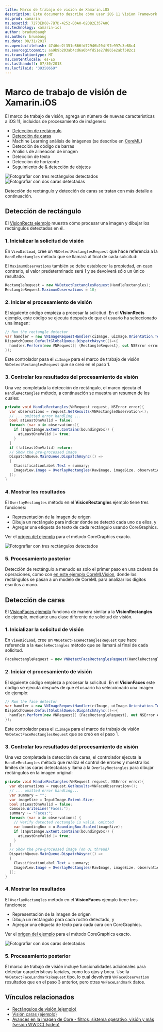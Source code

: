```yaml
---
title: Marco de trabajo de visión de Xamarin.iOS
description: Este documento describe cómo usar iOS 11 Vision Framework en Xamarin.iOS. En concreto, describe la detección de rectángulo y detección de caras.
ms.prod: xamarin
ms.assetid: 7273ED68-7B7D-4252-B3A0-02DB2E357A8C
ms.technology: xamarin-ios
author: bradumbaugh
ms.author: brumbaug
ms.date: 08/31/2017
ms.openlocfilehash: 4746de2f351e866fd72946b204f97e997c3e88c4
ms.sourcegitcommit: aa9b9b203ab4cd6a6b4fd51e27d865e2abf582c1
ms.translationtype: MT
ms.contentlocale: es-ES
ms.lasthandoff: 07/30/2018
ms.locfileid: "39350669"
---
```

# <a name="vision-framework-in-xamarinios"></a>Marco de trabajo de visión de Xamarin.iOS

El marco de trabajo de visión, agrega un número de nuevas características a iOS 11, incluidos de procesamiento de imágenes:

- [Detección de rectángulo](#rectangles)
- [Detección de caras](#faces)
- Machine Learning análisis de imágenes (se describe en [CoreML](~/ios/platform/introduction-to-ios11/coreml.md))
- Detección de código de barras
- Análisis de alineación de imagen
- Detección de texto
- Detección de horizonte
- Seguimiento de & detección de objetos

![Fotografiar con tres rectángulos detectados](vision-images/found-rectangles-tiny.png) ![Fotografiar con dos caras detectadas](vision-images/xamarin-home-faces-tiny.png)

Detección de rectángulo y detección de caras se tratan con más detalle a continuación.

<a name="rectangles" />

## <a name="rectangle-detection"></a>Detección de rectángulo

El [VisionRects ejemplo](https://developer.xamarin.com/samples/monotouch/ios11/VisionRectangles/) muestra cómo procesar una imagen y dibujar los rectángulos detectados en él.

### <a name="1-initialize-the-vision-request"></a>1. Inicializar la solicitud de visión

En `ViewDidLoad`, cree un `VNDetectRectanglesRequest` que hace referencia a la `HandleRectangles` método que se llamará al final de cada solicitud:

El `MaximumObservations` también se debe establecer la propiedad, en caso contrario, el valor predeterminado será 1 y se devolverá sólo un único resultado.

```csharp
RectangleRequest = new VNDetectRectanglesRequest(HandleRectangles);
RectangleRequest.MaximumObservations = 10;
```

### <a name="2-start-the-vision-processing"></a>2. Iniciar el procesamiento de visión

El siguiente código empieza a procesar la solicitud. En el **VisionRects** ejemplo, este código se ejecuta después de que el usuario ha seleccionado una imagen:

```csharp
// Run the rectangle detector
var handler = new VNImageRequestHandler(ciImage, uiImage.Orientation.ToCGImagePropertyOrientation(), new VNImageOptions());
DispatchQueue.DefaultGlobalQueue.DispatchAsync(()=>{
  handler.Perform(new VNRequest[] {RectangleRequest}, out NSError error);
});
```

Este controlador pasa el `ciImage` para el marco de trabajo de visión `VNDetectRectanglesRequest` que se creó en el paso 1.

### <a name="3-handle-the-results-of-vision-processing"></a>3. Controlar los resultados del procesamiento de visión

Una vez completada la detección de rectángulo, el marco ejecuta el `HandleRectangles` método, a continuación se muestra un resumen de los cuales:

```csharp
private void HandleRectangles(VNRequest request, NSError error){
  var observations = request.GetResults<VNRectangleObservation>();
  // ... omitted error handling ...
  bool atLeastOneValid = false;
  foreach (var o in observations){
    if (InputImage.Extent.Contains(boundingBox)) {
      atLeastOneValid |= true;
    }
  }
  if (!atLeastOneValid) return;
  // Show the pre-processed image
  DispatchQueue.MainQueue.DispatchAsync(() =>
  {
    ClassificationLabel.Text = summary;
    ImageView.Image = OverlayRectangles(RawImage, imageSize, observations);
  });
}
```

### <a name="4-display-the-results"></a>4. Mostrar los resultados

El `OverlayRectangles` método en el **VisionRectangles** ejemplo tiene tres funciones:

- Representación de la imagen de origen
- Dibuja un rectángulo para indicar donde se detectó cada uno de ellos, y
- Agregar una etiqueta de texto de cada rectángulo usando CoreGraphics.

Ver el [origen del ejemplo](https://developer.xamarin.com/samples/monotouch/ios11/VisionRectangles/) para el método CoreGraphics exacto.

![Fotografiar con tres rectángulos detectados](vision-images/found-rectangles-phone-sml.png)

### <a name="5-further-processing"></a>5. Procesamiento posterior

Detección de rectángulo a menudo es solo el primer paso en una cadena de operaciones, como con [en este ejemplo CoreMLVision](~/ios/platform/introduction-to-ios11/coreml.md#coremlvision), donde los rectángulos se pasan a un modelo de CoreML para analizar los dígitos escritos a mano.


<a name="faces" />

## <a name="face-detection"></a>Detección de caras

El [VisionFaces ejemplo](https://developer.xamarin.com/samples/monotouch/ios11/VisionFaces/) funciona de manera similar a la **VisionRectangles** de ejemplo, mediante una clase diferente de solicitud de visión.

### <a name="1-initialize-the-vision-request"></a>1. Inicializar la solicitud de visión

En `ViewDidLoad`, cree un `VNDetectFaceRectanglesRequest` que hace referencia a la `HandleRectangles` método que se llamará al final de cada solicitud.

```csharp
FaceRectangleRequest = new VNDetectFaceRectanglesRequest(HandleRectangles);
```

### <a name="2-start-the-vision-processing"></a>2. Iniciar el procesamiento de visión

El siguiente código empieza a procesar la solicitud. En el **VisionFaces** este código se ejecuta después de que el usuario ha seleccionado una imagen de ejemplo:

```csharp
// Run the face detector
var handler = new VNImageRequestHandler(ciImage, uiImage.Orientation.ToCGImagePropertyOrientation(), new VNImageOptions());
DispatchQueue.DefaultGlobalQueue.DispatchAsync(()=>{
  handler.Perform(new VNRequest[] {FaceRectangleRequest}, out NSError error);
});
```

Este controlador pasa el `ciImage` para el marco de trabajo de visión `VNDetectFaceRectanglesRequest` que se creó en el paso 1.

### <a name="3-handle-the-results-of-vision-processing"></a>3. Controlar los resultados del procesamiento de visión

Una vez completada la detección de caras, el controlador ejecuta la `HandleRectangles` método que realiza el control de errores y muestra los límites de las caras detectadas y llama a la `OverlayRectangles` para dibujar rectángulos en la imagen original:

```csharp
private void HandleRectangles(VNRequest request, NSError error){
  var observations = request.GetResults<VNFaceObservation>();
  // ... omitted error handling...
  var summary = "";
  var imageSize = InputImage.Extent.Size;
  bool atLeastOneValid = false;
  Console.WriteLine("Faces:");
  summary += "Faces:";
  foreach (var o in observations) {
    // Verify detected rectangle is valid. omitted
    var boundingBox = o.BoundingBox.Scaled(imageSize);
    if (InputImage.Extent.Contains(boundingBox)) {
      atLeastOneValid |= true;
    }
  }
  // Show the pre-processed image (on UI thread)
  DispatchQueue.MainQueue.DispatchAsync(() =>
  {
    ClassificationLabel.Text = summary;
    ImageView.Image = OverlayRectangles(RawImage, imageSize, observations);
  });
}
```

### <a name="4-display-the-results"></a>4. Mostrar los resultados

El `OverlayRectangles` método en el **VisionFaces** ejemplo tiene tres funciones:

- Representación de la imagen de origen
- Dibuja un rectángulo para cada rostro detectado, y
- Agregar una etiqueta de texto para cada cara con CoreGraphics.

Ver el [origen del ejemplo](https://developer.xamarin.com/samples/monotouch/ios11/VisionFaces/) para el método CoreGraphics exacto.

![Fotografiar con dos caras detectadas](vision-images/found-faces-phone-sml.png)

### <a name="5-further-processing"></a>5. Procesamiento posterior

El marco de trabajo de visión incluye funcionalidades adicionales para detectar características faciales, como los ojos y boca. Use la `VNDetectFaceLandmarksRequest` tipo, lo cual devolverá `VNFaceObservation` resultados que en el paso 3 anterior, pero otras `VNFaceLandmark` datos.


## <a name="related-links"></a>Vínculos relacionados

- [Rectángulos de visión (ejemplo)](https://developer.xamarin.com/samples/monotouch/ios11/VisionRectangles/)
- [Visión caras (ejemplo)](https://developer.xamarin.com/samples/monotouch/ios11/VisionFaces/)
- [Avances en la imagen de Core - filtros, sistema operativo, visión y más (sesión WWDC) (vídeo)](https://developer.apple.com/videos/play/wwdc2017/510/)
